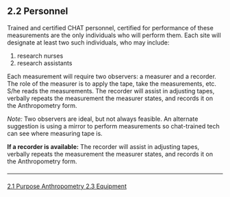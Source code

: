 ## 2.2 Personnel

Trained and certified CHAT personnel, certified for performance of these measurements are the
only individuals who will perform them. Each site will designate at least two such individuals,
who may include:

1. research nurses
2. research assistants

Each measurement will require two observers: a measurer and a recorder. The role of the
measurer is to apply the tape, take the measurements, etc. S/he reads the measurements. The
recorder will assist in adjusting tapes, verbally repeats the measurement the measurer states,
and records it on the Anthropometry form.

_Note:_ Two observers are ideal, but not always feasible. An alternate suggestion is using a
mirror to perform measurements so chat-trained tech can see where measuring tape is.

**If a recorder is available:** The recorder will assist in adjusting tapes, verbally repeats the measurement the measurer
states, and records it on the Anthropometry form.


<hr class="soften" style="margin-top: 20px;margin-bottom: 20px;"/>

<div class="center">
<div class="btn-group">
  <a href=":pages_path:/manuals/anthro/2-01-anthro-purpose.md" class="btn btn-default">
    <span class="glyphicon glyphicon-chevron-left"></span>
    2.1 Purpose
  </a>

  <a href=":pages_path:/manuals/anthro" class="btn btn-default">
    <span class="glyphicon glyphicon-chevron-up"></span>
    Anthropometry
  </a>

  <a href=":pages_path:/manuals/anthro/2-03-equipment.md" class="btn btn-success">
    2.3 Equipment
    <span class="glyphicon glyphicon-chevron-right"></span>
  </a>
</div>
</div>